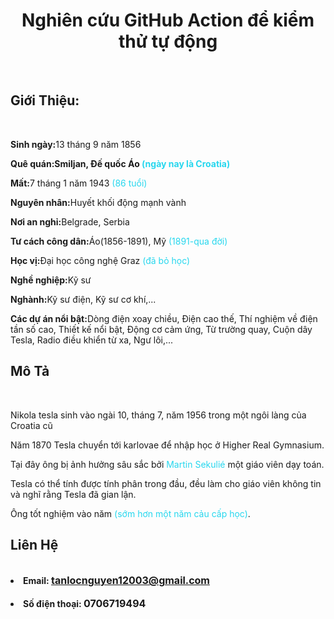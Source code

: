 <!-- # csn-da21ttb-nguyentanloc-githubactions-unittest -->
 
<!-- <center><a href="https://github.com/tanlocnguyen151203/csn-da21ttb-nguyentanloc-githubactions-unittest.git" Style="text-align:center ;"  >Nghiên cứu GitHub Action để kiểm thử tự động </</a></center></br> -->
    

<!DOCTYPE html>
<html lang="en">
<head>
    <meta charset="UTF-8">
    <meta name="viewport" content="width=device-width, initial-scale=1.0">
    <title>Document</title>
</head>

<body>
    <h1 Style="text-align:center ;" href="https://github.com/tanlocnguyen151203/csn-da21ttb-nguyentanloc-githubactions-unittest.git" >Nghiên cứu GitHub Action để kiểm thử tự động</h1><br>
    <h2>Giới Thiệu:</h2><br>
<p><b>Sinh ngày:</b>13 tháng 9 năm 1856</p> 
<p><b>Quê quán:Smiljan, Đế quốc Áo <span style="color:rgb(39, 215, 238)">(ngày nay là Croatia)</span></b></p> 
<p><b>Mất:</b>7 tháng 1 năm 1943 <span style="color:rgb(39, 215, 238)">(86 tuổi)</span></p>   
<p><b>Nguyên nhân:</b>Huyết khối động mạnh vành</p>   
<p><b>Nơi an nghỉ:</b>Belgrade, Serbia</p>   
<p><b>Tư cách công dân:</b>Áo(1856-1891), Mỹ <span style="color:rgb(39, 215, 238)">(1891-qua đời)</span></p> 
<p><b>Học vị:</b>Đại học công nghệ Graz <span style="color:rgb(39, 215, 238)">(đã bỏ học)</span></p>   
<p><b>Nghề nghiệp:</b>Kỹ sư</p>   
<p><b>Nghành:</b>Kỹ sư điện, Kỹ sư cơ khí,...</p>   
<p><b>Các dự án nổi bật:</b>Dòng điện xoay chiều, Điện cao thế, Thí nghiệm về điện tần số cao, Thiết kế nổi bật, Động cơ cảm ứng, Từ trường quay, Cuộn dây Tesla, Radio điều khiển từ xa, Ngư lôi,... </p>     

<h2>Mô Tả</h2><br>

<p>Nikola tesla sinh vào ngài 10, tháng 7, năm 1956 trong một ngôi làng của Croatia cũ</p>
<p>Năm 1870 Tesla chuyển tới karlovae để nhập học ở Higher Real Gymnasium.</p>
<p>Tại đây ông bị ảnh hưởng sâu sắc bởi <psam style="color:rgb(39, 215, 238)">Martin Sekulié</psam> một giáo viên dạy toán.</p>
<p>Tesla có thể tính được tính phân trong đầu, đều làm cho giáo viên không tin và nghĩ rằng Tesla đã gian lận.</p>
<p>Ông tốt nghiệm vào năm <span style="color:rgb(39, 215, 238)">(sớm hơn một năm cảu cấp học)</span>.</p>


<h2>Liên Hệ</h2><br>

<li><b>Email: <a href="https://mail.google.com/mail/u/0/#inbox" target="_blank" ><font size="3" >tanlocnguyen12003@gmail.com</font></a></b></li></br>
<li><b>Số điện thoại: <font size="3" >0706719494</font></b></li></br>


</body>
</html>
